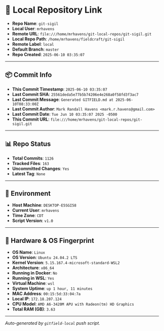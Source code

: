 # 🔗 Local Repository Link

- **Repo Name**: `git-sigil`
- **Local User**: `mrhavens`
- **Remote URL**: `file:///home/mrhavens/git-local-repos/git-sigil.git`
- **Local Repo Path**: `/home/mrhavens/fieldcraft/git-sigil`
- **Remote Label**: `local`
- **Default Branch**: `master`
- **Repo Created**: `2025-06-10 03:35:07`

---

## 📦 Commit Info

- **This Commit Timestamp**: `2025-06-10 03:35:07`
- **Last Commit SHA**: `25561deda5e77b5b74206e4e268a0f58fd3f3ac7`
- **Last Commit Message**: `Generated GITFIELD.md at 2025-06-10T08:33:00Z`
- **Last Commit Author**: `Mark Randall Havens <mark.r.havens@gmail.com>`
- **Last Commit Date**: `Tue Jun 10 03:35:07 2025 -0500`
- **This Commit URL**: `file:///home/mrhavens/git-local-repos/git-sigil.git`

---

## 📊 Repo Status

- **Total Commits**: `1126`
- **Tracked Files**: `163`
- **Uncommitted Changes**: `Yes`
- **Latest Tag**: `None`

---

## 🧭 Environment

- **Host Machine**: `DESKTOP-E5SGI58`
- **Current User**: `mrhavens`
- **Time Zone**: `CDT`
- **Script Version**: `v1.0`

---

## 🧬 Hardware & OS Fingerprint

- **OS Name**: `Linux`
- **OS Version**: `Ubuntu 24.04.2 LTS`
- **Kernel Version**: `5.15.167.4-microsoft-standard-WSL2`
- **Architecture**: `x86_64`
- **Running in Docker**: `No`
- **Running in WSL**: `Yes`
- **Virtual Machine**: `wsl`
- **System Uptime**: `up 1 hour, 11 minutes`
- **MAC Address**: `00:15:5d:33:04:7a`
- **Local IP**: `172.18.207.124`
- **CPU Model**: `AMD A6-3420M APU with Radeon(tm) HD Graphics`
- **Total RAM (GB)**: `3.63`

---

_Auto-generated by `gitfield-local` push script._
